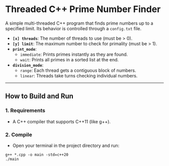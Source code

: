 # Threaded C++ Prime Number Finder

A simple multi-threaded C++ program that finds prime numbers up to a specified limit. Its behavior is controlled through a `config.txt` file.

* **`[x] threads`**: The number of threads to use (must be > 0).
* **`[y] limit`**: The maximum number to check for primality (must be > 1).
* **`print_mode`**:
    * `immediate`: Prints primes instantly as they are found.
    * `wait`: Prints all primes in a sorted list at the end.
* **`division_mode`**:
    * `range`: Each thread gets a contiguous block of numbers.
    * `linear`: Threads take turns checking individual numbers.

---

## How to Build and Run

### 1. Requirements
* A C++ compiler that supports C++11 (like g++).

### 2. Compile
* Open your terminal in the project directory and run:
```
g++ *.cpp -o main -std=c++20
./main
```
